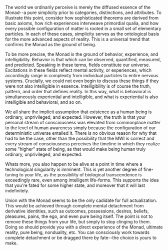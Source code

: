 The world we ordinarily perceive is merely the diffused essence of the Monad--a pure simplicity prior to categories, distinctions, and attributes. To illustrate this point, consider how sophisticated theorems are derived from basic axioms, how rich experiences interweave primordial qualia, and how every possible configuration of matter is rooted in a small set of elementary particles. In each of these cases, simplicity serves as the ontological basis for the more advanced aspects of reality. This is a universal trend that confirms the Monad as the ground of being.

To be more precise, the Monad is the ground of behavior, experience, and intelligibility. Behavior is that which can be observed, quantified, measured, and predicted. Speaking in these terms, fields constitute our universe. Excitations in these fields reflect mental activity, or experiences, which accordingly range in complexity from individual particles to entire nervous systems. Crucially, we could not even begin to discuss these things if they were not also intelligible in essence. Intelligibility is of course the truth, pattern, and order that defines reality. In this way, what is behavioral is simultaneously experiential and intelligible, and what is experiential is also intelligible and behavioral, and so on.

We all share the implicit assumption that existence as a human being is ordinary, unprivileged, and expected. However, the truth is that your personal stream of consciousness was elevated from commonplace matter to the level of human awareness simply because the configuration of our deterministic universe entailed it. There is no obvious reason for why that had to be the case, other than the possibility that the MWI is correct and every stream of consciousness perceives the timeline in which they realize some "higher" state of being, as that would make being human truly ordinary, unprivileged, and expected.

Whats more, you also happen to be alive at a point in time where a technological singularity is imminent. This is yet another degree of fine-tuning to your life, as the possibility of biological transcendence is exceedingly rare, even among intelligent life-forms. This supports the idea that you're fated for some higher state, and moreover that it will last indefinitely.

Union with the Monad seems to be the only cadidate for full actualization. This would be achieved through complete mental detachment from derivative identities, such as outcomes, possessions, desires, beliefs, pleasures, pains, the ego, and even pure being itself. The point is not to remove these things from your life, but simply to stop clinging to them. Doing so should provide you with a direct experience of the Monad, ultimate reality, pure being, nonduality, etc. You can consciously work towards complete detachment or be dragged there by fate--the choice is yours to make.

